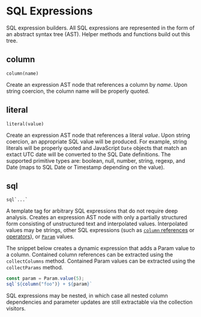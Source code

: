 # SQL Expressions

SQL expression builders. All SQL expressions are represented in the form of an abstract syntax tree (AST). Helper methods and functions build out this tree.

## column

`column(name)`

Create an expression AST node that references a column by _name_.
Upon string coercion, the column name will be properly quoted.

## literal

`literal(value)`

Create an expression AST node that references a literal _value_.
Upon string coercion, an appropriate SQL value will be produced.
For example, string literals will be properly quoted and JavaScript `Date` objects that match an extact UTC date will be converted to the SQL Date definitions.
The supported primitive types are: boolean, null, number, string, regexp, and Date (maps to SQL Date or Timestamp depending on the value).

## sql

``sql`...` ``

A template tag for arbitrary SQL expressions that do not require deep analysis.
Creates an expression AST node with only a partially structured form consisting of unstructured text and interpolated values.
Interpolated values may be strings, other SQL expressions (such as [`column` references](#column) or [operators](./operators)), or [`Param`](../core/param) values.

The snippet below creates a dynamic expression that adds a Param value to a column.
Contained column references can be extracted using the `collectColumns` method.
Contained Param values can be extracted using the `collectParams` method.

``` js
const param = Param.value(5);
sql`${column("foo")} + ${param}`
```

SQL expressions may be nested, in which case all nested column dependencies and parameter updates are still extractable via the collection visitors.
